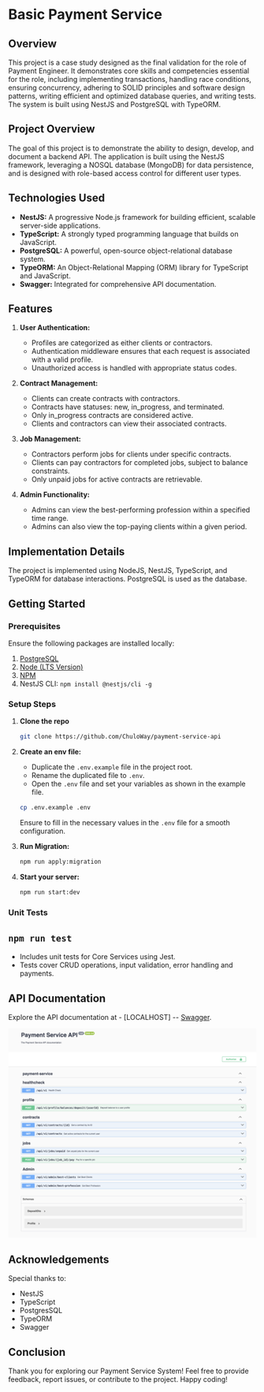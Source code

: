 # Basic Payment Service

## Overview

This project is a case study designed as the final validation for the role of Payment Engineer. It demonstrates core skills and competencies essential for the role, including implementing transactions, handling race conditions, ensuring concurrency, adhering to SOLID principles and software design patterns, writing efficient and optimized database queries, and writing tests. The system is built using NestJS and PostgreSQL with TypeORM.

## Project Overview

The goal of this project is to demonstrate the ability to design, develop, and document a backend API. The application is built using the NestJS framework, leveraging a NOSQL database (MongoDB) for data persistence, and is designed with role-based access control for different user types.

## Technologies Used

- **NestJS:** A progressive Node.js framework for building efficient, scalable server-side applications.
- **TypeScript:** A strongly typed programming language that builds on JavaScript.
- **PostgreSQL:** A powerful, open-source object-relational database system.
- **TypeORM:** An Object-Relational Mapping (ORM) library for TypeScript and JavaScript.
- **Swagger:** Integrated for comprehensive API documentation.

## Features

1. **User Authentication:**

   - Profiles are categorized as either clients or contractors.
   - Authentication middleware ensures that each request is associated with a valid profile.
   - Unauthorized access is handled with appropriate status codes.

2. **Contract Management:**

   - Clients can create contracts with contractors.
   - Contracts have statuses: new, in_progress, and terminated.
   - Only in_progress contracts are considered active.
   - Clients and contractors can view their associated contracts.

3. **Job Management:**

   - Contractors perform jobs for clients under specific contracts.
   - Clients can pay contractors for completed jobs, subject to balance constraints.
   - Only unpaid jobs for active contracts are retrievable.

4. **Admin Functionality:**
   - Admins can view the best-performing profession within a specified time range.
   - Admins can also view the top-paying clients within a given period.

## Implementation Details

The project is implemented using NodeJS, NestJS, TypeScript, and TypeORM for database interactions. PostgreSQL is used as the database.

## Getting Started

### Prerequisites

Ensure the following packages are installed locally:

1. [PostgreSQL](https://www.postgresql.org/download/)
2. [Node (LTS Version)](https://nodejs.org)
3. [NPM](https://docs.npmjs.com/downloading-and-installing-node-js-and-npm)
4. NestJS CLI: `npm install @nestjs/cli -g`

### Setup Steps

1. **Clone the repo**

   ```bash
   git clone https://github.com/ChuloWay/payment-service-api
   ```

2. **Create an env file:**

   - Duplicate the `.env.example` file in the project root.
   - Rename the duplicated file to `.env`.
   - Open the `.env` file and set your variables as shown in the example file.

   ```bash
   cp .env.example .env
   ```

   Ensure to fill in the necessary values in the `.env` file for a smooth configuration.

3. **Run Migration:**

   ```bash
   npm run apply:migration
   ```

4. **Start your server:**

   ```bash
   npm run start:dev
   ```

### Unit Tests

## `npm run test`

- Includes unit tests for Core Services using Jest.
- Tests cover CRUD operations, input validation, error handling and payments.

## API Documentation

Explore the API documentation at - [LOCALHOST] -- [Swagger](http://localhost:3000/api/v1/docs).

![Swagger Api](./public/images/docs.png)

## Acknowledgements

Special thanks to:

- NestJS
- TypeScript
- PostgresSQL
- TypeORM
- Swagger

## Conclusion

Thank you for exploring our Payment Service System! Feel free to provide feedback, report issues, or contribute to the project. Happy coding!
